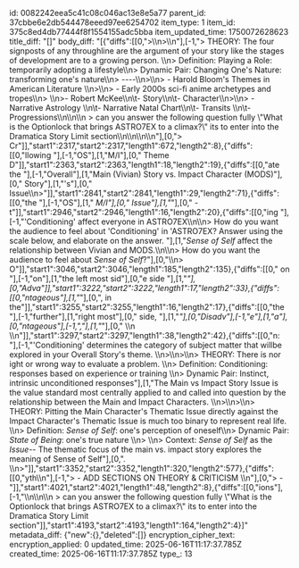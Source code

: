 id: 0082242eea5c41c08c046ac13e8e5a77
parent_id: 37cbbe6e2db544478eeed97ee6254702
item_type: 1
item_id: 375c8ed4db77444f8f1554155adc5bba
item_updated_time: 1750072628623
title_diff: "[]"
body_diff: "[{\"diffs\":[[0,\">\\\n>\\\n\"],[-1,\"> THEORY: The four signposts of any throughline are the argument of your story like the stages of development are to a growing person. \\\n> Definition:   Playing a Role: temporarily adopting a lifestyle\\\n> Dynamic Pair:  Changing One's Nature: transforming one's nature\\\n> ----\\\n>\\\n> - Harold Bloom's Themes in American Literature \\\n>\\\n> - Early 2000s sci-fi anime archetypes and tropes\\\n> \\\n>- Robert McKee\\\n\\t- Story\\\n\\t- Character\\\n>\\\n> - Narrative Astrology \\\n\\t- Narrative Natal Chart\\\n\\t- Transits \\\n\\t- Progressions\\\n\\\n\\\n > can you answer the following question fully \\\"What is the Optionlock that brings ASTRO7EX to a climax?\\\" its to enter into the Dramatica Story Limit section\\\n\\\n\\\n\\\n\"],[0,\"> Cr\"]],\"start1\":2317,\"start2\":2317,\"length1\":672,\"length2\":8},{\"diffs\":[[0,\"llowing \"],[-1,\"OS\"],[1,\"M/I\"],[0,\" Theme D\"]],\"start1\":2363,\"start2\":2363,\"length1\":18,\"length2\":19},{\"diffs\":[[0,\"ate the \"],[-1,\"Overall\"],[1,\"Main (Vivian) Story vs. Impact Character (MODS)\"],[0,\" Story\"],[1,\"'s\"],[0,\" Issue\\\n>\"]],\"start1\":2841,\"start2\":2841,\"length1\":29,\"length2\":71},{\"diffs\":[[0,\"the \"],[-1,\"OS\"],[1,\" *M/I\"],[0,\" Issue\"],[1,\"*\"],[0,\" - t\"]],\"start1\":2946,\"start2\":2946,\"length1\":16,\"length2\":20},{\"diffs\":[[0,\"ing \"],[-1,\"'Conditioning' affect everyone in ASTRO7EX\\\n\\\n> How do you want the audience to feel about 'Conditioning' in 'ASTRO7EX? Answer using the scale below, and elaborate on the answer. \"],[1,\"*Sense of Self* affect the relationship between Vivian and MODS.\\\n\\\n> How do you want the audience to feel about *Sense of Self*?\"],[0,\"\\\n> O\"]],\"start1\":3046,\"start2\":3046,\"length1\":185,\"length2\":135},{\"diffs\":[[0,\" on \"],[-1,\"on\"],[1,\"the left most sid\"],[0,\"e side \"],[1,\"*\"],[0,\"Adva\"]],\"start1\":3222,\"start2\":3222,\"length1\":17,\"length2\":33},{\"diffs\":[[0,\"ntageous\"],[1,\"*\"],[0,\", in the\"]],\"start1\":3255,\"start2\":3255,\"length1\":16,\"length2\":17},{\"diffs\":[[0,\"the \"],[-1,\"further\"],[1,\"right most\"],[0,\" side, \"],[1,\"*\"],[0,\"Disadv\"],[-1,\"e\"],[1,\"a\"],[0,\"ntageous\"],[-1,\",\"],[1,\"*\"],[0,\" \\\n \\\n\"]],\"start1\":3297,\"start2\":3297,\"length1\":38,\"length2\":42},{\"diffs\":[[0,\"n:  \"],[-1,\"'Conditioning' determines the category of subject matter that willbe explored in your Overall Story's theme. \\\n>\\\n>\\\n> THEORY: There is nor ight or wrong way to evaluate a problem. \\\n> Definition:   Conditioning: responses based on experience or training \\\n> Dynamic Pair:  Instinct, intrinsic unconditioned responses\"],[1,\"The Main vs Impact Story Issue is the value standard most centrally applied to and called into question by the relationship between the Main and Impact Characters. \\\n>\\\n>\\\n> THEORY: Pitting the Main Character's Thematic Issue directly against the Impact Character's Thematic Issue is much too binary to represent real life. \\\n> Definition:   *Sense of Self*: one's perception of oneself\\\n> Dynamic Pair:  *State of Being*: one's true nature \\\n> \\\n> Context: *Sense of Self* as the *Issue*-- The thematic focus of the main vs. impact story explores the meaning of Sense of Self\"],[0,\". \\\n>\"]],\"start1\":3352,\"start2\":3352,\"length1\":320,\"length2\":577},{\"diffs\":[[0,\"yth\\\n\"],[-1,\"> - ADD SECTIONS ON THEORY & CRITICISM \\\n\"],[0,\"> - \"]],\"start1\":4021,\"start2\":4021,\"length1\":48,\"length2\":8},{\"diffs\":[[0,\"ions\"],[-1,\"\\\n\\\n\\\n > can you answer the following question fully \\\"What is the Optionlock that brings ASTRO7EX to a climax?\\\" its to enter into the Dramatica Story Limit section\"]],\"start1\":4193,\"start2\":4193,\"length1\":164,\"length2\":4}]"
metadata_diff: {"new":{},"deleted":[]}
encryption_cipher_text: 
encryption_applied: 0
updated_time: 2025-06-16T11:17:37.785Z
created_time: 2025-06-16T11:17:37.785Z
type_: 13
